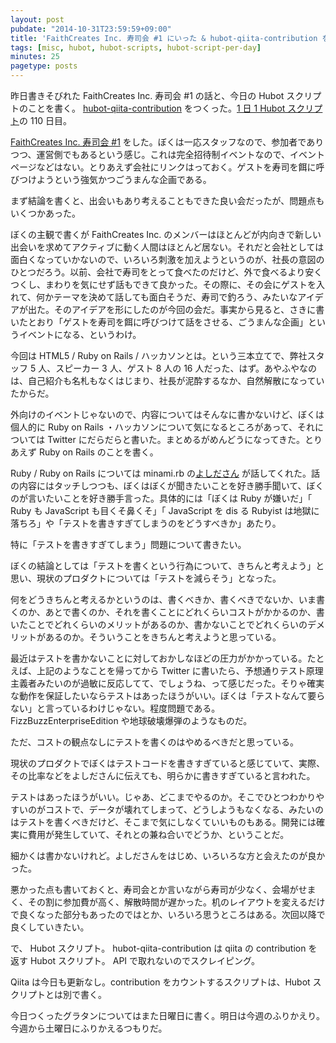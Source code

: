 ```yaml
---
layout: post
pubdate: "2014-10-31T23:59:59+09:00"
title: 'FaithCreates Inc. 寿司会 #1 にいった & hubot-qiita-contribution をつくった'
tags: [misc, hubot, hubot-scripts, hubot-script-per-day]
minutes: 25
pagetype: posts
---
```

昨日書きそびれた FaithCreates Inc. 寿司会 #1 の話と、今日の Hubot スクリプトのことを書く。 [hubot-qiita-contribution][gh:bouzuya/hubot-qiita-contribution] をつくった。[1 日 1 Hubot スクリプト][hubot-script-per-day]の 110 日目。

[FaithCreates Inc. 寿司会 #1][faithcreates] をした。ぼくは一応スタッフなので、参加者でありつつ、運営側でもあるという感じ。これは完全招待制イベントなので、イベントページなどはない。とりあえず会社にリンクはっておく。ゲストを寿司を餌に呼びつけようという強気かつごうまんな企画である。

まず結論を書くと、出会いもあり考えることもできた良い会だったが、問題点もいくつかあった。

ぼくの主観で書くが FaithCreates Inc. のメンバーはほとんどが内向きで新しい出会いを求めてアクティブに動く人間はほとんど居ない。それだと会社としては面白くなっていかないので、いろいろ刺激を加えようというのが、社長の意図のひとつだろう。以前、会社で寿司をとって食べたのだけど、外で食べるより安くつくし、まわりを気にせず話もできて良かった。その際に、その会にゲストを入れて、何かテーマを決めて話しても面白そうだ、寿司で釣ろう、みたいなアイデアが出た。そのアイデアを形にしたのが今回の会だ。事実から見ると、さきに書いたとおり「ゲストを寿司を餌に呼びつけて話をさせる、ごうまんな企画」というイベントになる、というわけ。

今回は HTML5 / Ruby on Rails / ハッカソンとは。という三本立てで、弊社スタッフ 5 人、スピーカー 3 人、ゲスト 8 人の 16 人だった、はず。あやふやなのは、自己紹介も名札もなくはじまり、社長が泥酔するなか、自然解散になっていたからだ。

外向けのイベントじゃないので、内容についてはそんなに書かないけど、ぼくは個人的に Ruby on Rails ・ハッカソンについて気になるところがあって、それについては Twitter にだらだらと書いた。まとめるがめんどうになってきた。とりあえず Ruby on Rails のことを書く。

Ruby / Ruby on Rails については minami.rb の[よしださん](https://twitter.com/yalab) が話してくれた。話の内容にはタッチしつつも、ぼくはぼくが聞きたいことを好き勝手聞いて、ぼくのが言いたいことを好き勝手言った。具体的には「ぼくは Ruby が嫌いだ」「 Ruby も JavaScript も目くそ鼻くそ」「 JavaScript を dis る Rubyist は地獄に落ちろ」や「テストを書きすぎてしまうのをどうすべきか」あたり。

特に「テストを書きすぎてしまう」問題について書きたい。

ぼくの結論としては「テストを書くという行為について、きちんと考えよう」と思い、現状のプロダクトについては「テストを減らそう」となった。

何をどうきちんと考えるかというのは、書くべきか、書くべきでないか、いま書くのか、あとで書くのか、それを書くことにどれくらいコストがかかるのか、書いたことでどれくらいのメリットがあるのか、書かないことでどれくらいのデメリットがあるのか。そういうことをきちんと考えようと思っている。

最近はテストを書かないことに対しておかしなほどの圧力がかかっている。たとえば、上記のようなことを帰ってから Twitter に書いたら、予想通りテスト原理主義者みたいのが過敏に反応してて、でしょうね、って感じだった。そりゃ確実な動作を保証したいならテストはあったほうがいい。ぼくは「テストなんて要らない」と言っているわけじゃない。程度問題である。FizzBuzzEnterpriseEdition や地球破壊爆弾のようなものだ。

ただ、コストの観点なしにテストを書くのはやめるべきだと思っている。

現状のプロダクトでぼくはテストコードを書きすぎていると感じていて、実際、その比率などをよしださんに伝えても、明らかに書きすぎていると言われた。

テストはあったほうがいい。じゃあ、どこまでやるのか。そこでひとつわかりやすいのがコストで、データが壊れてしまって、どうしようもなくなる、みたいのはテストを書くべきだけど、そこまで気にしなくていいものもある。開発には確実に費用が発生していて、それとの兼ね合いでどうか、ということだ。

細かくは書かないけれど。よしださんをはじめ、いろいろな方と会えたのが良かった。

悪かった点も書いておくと、寿司会とか言いながら寿司が少なく、会場がせまく、その割に参加費が高く、解散時間が遅かった。机のレイアウトを変えるだけで良くなった部分もあったのではとか、いろいろ思うところはある。次回以降で良くしていきたい。

で、 Hubot スクリプト。 hubot-qiita-contribution は qiita の contribution を返す Hubot スクリプト。 API で取れないのでスクレイピング。

Qiita は今日も更新なし。contribution をカウントするスクリプトは、Hubot スクリプトとは別で書く。

今日つくったグラタンについてはまた日曜日に書く。明日は今週のふりかえり。今週から土曜日にふりかえるつもりだ。

[faithcreates]: http://www.faithcreates.co.jp/
[gh:bouzuya/hubot-qiita-contribution]: https://github.com/bouzuya/hubot-qiita-contribution
[hubot-script-per-day]: http://blog.bouzuya.net/posts?tags=hubot-script-per-day
